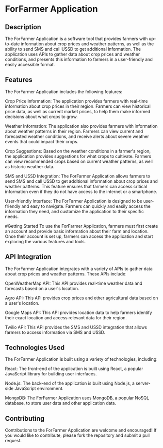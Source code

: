 # ForFarmer Application


## Description
The ForFarmer Application is a software tool that provides farmers with up-to-date information about crop prices and weather patterns, as well as the ability to send SMS and call USSD to get additional information. The application uses APIs to gather data about crop prices and weather conditions, and presents this information to farmers in a user-friendly and easily accessible format.

## Features
The ForFarmer Application includes the following features:

Crop Price Information: The application provides farmers with real-time information about crop prices in their region. Farmers can view historical price data, as well as current market prices, to help them make informed decisions about what crops to grow.

Weather Information: The application also provides farmers with information about weather patterns in their region. Farmers can view current and forecasted weather conditions, and receive alerts about severe weather events that could impact their crops.

Crop Suggestions: Based on the weather conditions in a farmer's region, the application provides suggestions for what crops to cultivate. Farmers can view recommended crops based on current weather patterns, as well as historic weather data.

SMS and USSD Integration: The ForFarmer Application allows farmers to send SMS and call USSD to get additional information about crop prices and weather patterns. This feature ensures that farmers can access critical information even if they do not have access to the internet or a smartphone.

User-friendly Interface: The ForFarmer Application is designed to be user-friendly and easy to navigate. Farmers can quickly and easily access the information they need, and customize the application to their specific needs.

#Getting Started
To use the ForFarmer Application, farmers must first create an account and provide basic information about their farm and location. Once their account is set up, farmers can access the application and start exploring the various features and tools.

## API Integration
The ForFarmer Application integrates with a variety of APIs to gather data about crop prices and weather patterns. These APIs include:

OpenWeatherMap API: This API provides real-time weather data and forecasts based on a user's location.

Agro API: This API provides crop prices and other agricultural data based on a user's location.

Google Maps API: This API provides location data to help farmers identify their exact location and access relevant data for their region.

Twilio API: This API provides the SMS and USSD integration that allows farmers to access information via SMS and USSD.


## Technologies Used
The ForFarmer Application is built using a variety of technologies, including:

React: The front-end of the application is built using React, a popular JavaScript library for building user interfaces.

Node.js: The back-end of the application is built using Node.js, a server-side JavaScript environment.

MongoDB: The ForFarmer Application uses MongoDB, a popular NoSQL database, to store user data and other application data.

## Contributing
Contributions to the ForFarmer Application are welcome and encouraged! If you would like to contribute, please fork the repository and submit a pull request.
